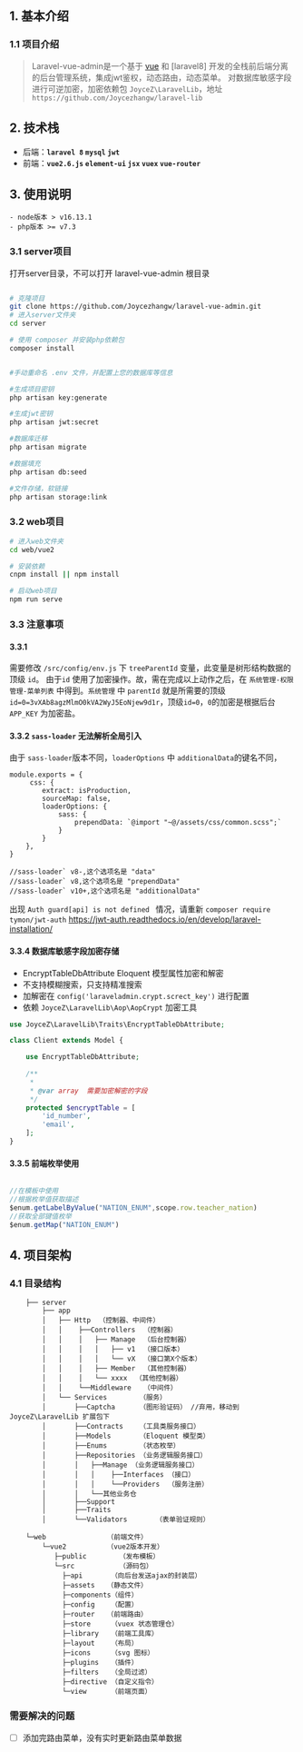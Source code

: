 ## 1. 基本介绍

### 1.1 项目介绍

> Laravel-vue-admin是一个基于 [vue](https://vuejs.org) 和 [laravel8] 开发的全栈前后端分离的后台管理系统，集成jwt鉴权，动态路由，动态菜单。
> 对数据库敏感字段进行可逆加密，加密依赖包 `JoyceZ\LaravelLib`，地址`https://github.com/Joycezhangw/laravel-lib`

## 2. 技术栈

* 后端：**`laravel 8` `mysql` `jwt`**
* 前端：**`vue2.6.js` `element-ui` `jsx` `vuex` `vue-router`**

## 3. 使用说明

```
- node版本 > v16.13.1
- php版本 >= v7.3
```
### 3.1 server项目

打开server目录，不可以打开 laravel-vue-admin 根目录

```bash

# 克隆项目
git clone https://github.com/Joycezhangw/laravel-vue-admin.git
# 进入server文件夹
cd server

# 使用 composer 并安装php依赖包
composer install


#手动重命名 .env 文件，并配置上您的数据库等信息

#生成项目密钥
php artisan key:generate

#生成jwt密钥
php artisan jwt:secret

#数据库迁移
php artisan migrate

#数据填充
php artisan db:seed

#文件存储，软链接
php artisan storage:link
```

### 3.2 web项目

```bash
# 进入web文件夹
cd web/vue2

# 安装依赖
cnpm install || npm install

# 启动web项目
npm run serve
```

### 3.3 注意事项

#### 3.3.1
需要修改 `/src/config/env.js` 下 `treeParentId` 变量，此变量是树形结构数据的顶级 `id`。
由于`id` 使用了加密操作。故，需在完成以上动作之后，在 `系统管理-权限管理-菜单列表` 中得到。`系统管理` 中 `parentId` 就是所需要的顶级 `id=0=3vXAb8agzMlmO0kVA2WyJ5EoNjew9d1r`，顶级`id=0`，`0`的加密是根据后台`APP_KEY` 为加密盐。

#### 3.3.2 `sass-loader` 无法解析全局引入

由于 `sass-loader`版本不同，`loaderOptions` 中 `additionalData`的键名不同，

```
module.exports = {
	 css: {
        extract: isProduction,
        sourceMap: false,
        loaderOptions: {
            sass: {
                prependData: `@import "~@/assets/css/common.scss";`
            }
        }
    },
}

//sass-loader` v8-,这个选项名是 "data"
//sass-loader` v8,这个选项名是 "prependData"
//sass-loader` v10+,这个选项名是 "additionalData"

```

出现 `Auth guard[api] is not defined ` 情况，请重新 `composer require tymon/jwt-auth`
https://jwt-auth.readthedocs.io/en/develop/laravel-installation/

#### 3.3.4 数据库敏感字段加密存储

- EncryptTableDbAttribute Eloquent 模型属性加密和解密
- 不支持模糊搜索，只支持精准搜索
- 加解密在 `config('laraveladmin.crypt.screct_key')` 进行配置
- 依赖 `JoyceZ\LaravelLib\Aop\AopCrypt` 加密工具 

```php
use JoyceZ\LaravelLib\Traits\EncryptTableDbAttribute;

class Client extends Model {

    use EncryptTableDbAttribute;
   
    /**
     * 
     * @var array  需要加密解密的字段
     */
    protected $encryptTable = [
        'id_number', 
        'email',
    ];
}
```
#### 3.3.5 前端枚举使用


```javascript

//在模板中使用
//根据枚举值获取描述
$enum.getLabelByValue("NATION_ENUM",scope.row.teacher_nation)
//获取全部键值枚举
$enum.getMap("NATION_ENUM")


```

## 4. 项目架构

### 4.1 目录结构


```
    ├── server
        ├── app    
        │   ├── Http  （控制器、中间件）   
        │   │    ├──Controllers  （控制器）
        │   │    │   ├── Manage  （后台控制器）
        │   │    │   │   ├── v1  （接口版本）
        │   │    │   │   └── vX  （接口第X个版本）
        │   │    │   ├── Member  （其他控制器）
        │   │    │   └── xxxx  （其他控制器）
        │   │    └──Middleware   （中间件）
        │   └── Services        （服务）     
        │       ├──Captcha      （图形验证码） //弃用，移动到 JoyceZ\LaravelLib 扩展包下
        │       ├──Contracts    （工具类服务接口）
        │       ├──Models       （Eloquent 模型类）
        │       ├──Enums        （状态枚举）     
        │       ├──Repositories （业务逻辑服务接口） 
        │       │   ├──Manage （业务逻辑服务接口） 
        │       │   │    ├──Interfaces （接口） 
        │       │   │    └──Providers  （服务注册） 
        │       │   └──其他业务仓
        │       ├──Support           
        │       ├──Traits           
        │       └──Validators       （表单验证规则） 
    
    └─web               （前端文件）
        └─vue2          （vue2版本开发）
           ├─public        （发布模板）
           └─src           （源码包）
             ├─api       （向后台发送ajax的封装层）
             ├─assets	（静态文件）
             ├─components（组件）
             ├─config    （配置）
             ├─router	（前端路由）
             ├─store     （vuex 状态管理仓）
             ├─library   （前端工具库）
             ├─layout    （布局）
             ├─icons     （svg 图标）
             ├─plugins   （插件）
             ├─filters   （全局过滤）
             ├─directive （自定义指令）
             └─view      （前端页面）

```

### 需要解决的问题


* [ ] 添加完路由菜单，没有实时更新路由菜单数据
